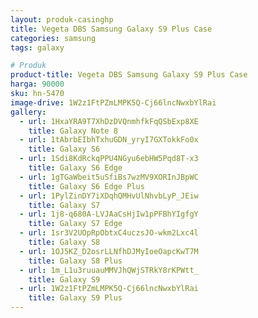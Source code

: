```yaml
---
layout: produk-casinghp
title: Vegeta DBS Samsung Galaxy S9 Plus Case
categories: samsung
tags: galaxy

# Produk
product-title: Vegeta DBS Samsung Galaxy S9 Plus Case
harga: 90000
sku: hn-5470
image-drive: 1W2z1FtPZmLMPK5Q-Cj66lncNwxbYlRai
gallery:
  - url: 1HxaYRA9T7XhDzDVQnmhfkFqQSbExp8XE
    title: Galaxy Note 8
  - url: 1tAbrbEIbhTxhuGDN_yryI7GXTokkFo0x
    title: Galaxy S6
  - url: 1Sdi8KdRckqPPU4NGyu6ebHW5Pqd8T-x3
    title: Galaxy S6 Edge
  - url: 1gTGaWbeit5uSfiBs7wzMV9XORInJBpWC
    title: Galaxy S6 Edge Plus
  - url: 1PylZinDY7iXDqhQMHvUlNhvbLyP_JEiw
    title: Galaxy S7
  - url: 1j8-q680A-LVJAaCsHjIw1pPFBhYIgfgY
    title: Galaxy S7 Edge
  - url: 1sr3V2UOpRpObtxC4uczsJO-wkm2Lxc4l
    title: Galaxy S8
  - url: 1OJ5KZ_D2osrLLNfhDJMyIoeOapcKwT7M
    title: Galaxy S8 Plus
  - url: 1m_L1u3ruuauMMVJhQWjSTRkY8rKPWtt_
    title: Galaxy S9
  - url: 1W2z1FtPZmLMPK5Q-Cj66lncNwxbYlRai
    title: Galaxy S9 Plus
---
```

